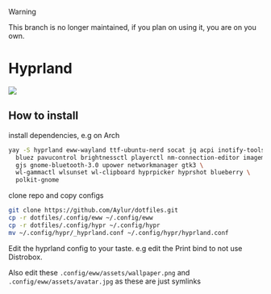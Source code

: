 > [!WARNING]  
> This branch is no longer maintained, if you plan on using it, you are on you own.

# Hyprland
<img src="https://github.com/Aylur/dotfiles/blob/eww/assets/hyprland.png">

## How to install
install dependencies, e.g on Arch
```bash
yay -S hyprland eww-wayland ttf-ubuntu-nerd socat jq acpi inotify-tools\
  bluez pavucontrol brightnessctl playerctl nm-connection-editor imagemagick \
  gjs gnome-bluetooth-3.0 upower networkmanager gtk3 \
  wl-gammactl wlsunset wl-clipboard hyprpicker hyprshot blueberry \
  polkit-gnome
```

clone repo and copy configs
```bash
git clone https://github.com/Aylur/dotfiles.git
cp -r dotfiles/.config/eww ~/.config/eww
cp -r dotfiles/.config/hypr ~/.config/hypr
mv ~/.config/hypr/_hyprland.conf ~/.config/hypr/hyprland.conf
```

Edit the hyprland config to your taste.
e.g edit the Print bind to not use Distrobox.

Also edit these
`.config/eww/assets/wallpaper.png` and `.config/eww/assets/avatar.jpg` as these are just symlinks
